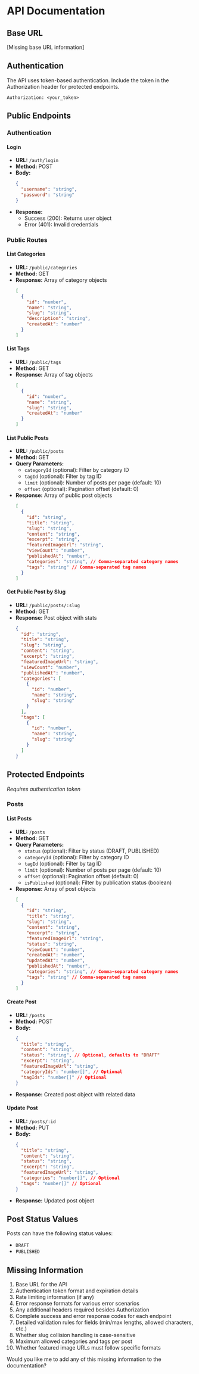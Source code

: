 # API Documentation

## Base URL

[Missing base URL information]

## Authentication

The API uses token-based authentication. Include the token in the Authorization header for protected endpoints.

```
Authorization: <your_token>
```

## Public Endpoints

### Authentication

#### Login

- **URL:** `/auth/login`
- **Method:** POST
- **Body:**
  ```json
  {
    "username": "string",
    "password": "string"
  }
  ```
- **Response:**
  - Success (200): Returns user object
  - Error (401): Invalid credentials

### Public Routes

#### List Categories

- **URL:** `/public/categories`
- **Method:** GET
- **Response:** Array of category objects
  ```json
  [
    {
      "id": "number",
      "name": "string",
      "slug": "string",
      "description": "string",
      "createdAt": "number"
    }
  ]
  ```

#### List Tags

- **URL:** `/public/tags`
- **Method:** GET
- **Response:** Array of tag objects
  ```json
  [
    {
      "id": "number",
      "name": "string",
      "slug": "string",
      "createdAt": "number"
    }
  ]
  ```

#### List Public Posts

- **URL:** `/public/posts`
- **Method:** GET
- **Query Parameters:**
  - `categoryId` (optional): Filter by category ID
  - `tagId` (optional): Filter by tag ID
  - `limit` (optional): Number of posts per page (default: 10)
  - `offset` (optional): Pagination offset (default: 0)
- **Response:** Array of public post objects
  ```json
  [
    {
      "id": "string",
      "title": "string",
      "slug": "string",
      "content": "string",
      "excerpt": "string",
      "featuredImageUrl": "string",
      "viewCount": "number",
      "publishedAt": "number",
      "categories": "string", // Comma-separated category names
      "tags": "string" // Comma-separated tag names
    }
  ]
  ```

#### Get Public Post by Slug

- **URL:** `/public/posts/:slug`
- **Method:** GET
- **Response:** Post object with stats
  ```json
  {
    "id": "string",
    "title": "string",
    "slug": "string",
    "content": "string",
    "excerpt": "string",
    "featuredImageUrl": "string",
    "viewCount": "number",
    "publishedAt": "number",
    "categories": [
      {
        "id": "number",
        "name": "string",
        "slug": "string"
      }
    ],
    "tags": [
      {
        "id": "number",
        "name": "string",
        "slug": "string"
      }
    ]
  }
  ```

## Protected Endpoints

_Requires authentication token_

### Posts

#### List Posts

- **URL:** `/posts`
- **Method:** GET
- **Query Parameters:**
  - `status` (optional): Filter by status (DRAFT, PUBLISHED)
  - `categoryId` (optional): Filter by category ID
  - `tagId` (optional): Filter by tag ID
  - `limit` (optional): Number of posts per page (default: 10)
  - `offset` (optional): Pagination offset (default: 0)
  - `isPublished` (optional): Filter by publication status (boolean)
- **Response:** Array of post objects
  ```json
  [
    {
      "id": "string",
      "title": "string",
      "slug": "string",
      "content": "string",
      "excerpt": "string",
      "featuredImageUrl": "string",
      "status": "string",
      "viewCount": "number",
      "createdAt": "number",
      "updatedAt": "number",
      "publishedAt": "number",
      "categories": "string", // Comma-separated category names
      "tags": "string" // Comma-separated tag names
    }
  ]
  ```

#### Create Post

- **URL:** `/posts`
- **Method:** POST
- **Body:**
  ```json
  {
    "title": "string",
    "content": "string",
    "status": "string", // Optional, defaults to "DRAFT"
    "excerpt": "string",
    "featuredImageUrl": "string",
    "categoryIds": "number[]", // Optional
    "tagIds": "number[]" // Optional
  }
  ```
- **Response:** Created post object with related data

#### Update Post

- **URL:** `/posts/:id`
- **Method:** PUT
- **Body:**
  ```json
  {
    "title": "string",
    "content": "string",
    "status": "string",
    "excerpt": "string",
    "featuredImageUrl": "string",
    "categories": "number[]", // Optional
    "tags": "number[]" // Optional
  }
  ```
- **Response:** Updated post object

## Post Status Values

Posts can have the following status values:

- `DRAFT`
- `PUBLISHED`

## Missing Information

1. Base URL for the API
2. Authentication token format and expiration details
3. Rate limiting information (if any)
4. Error response formats for various error scenarios
5. Any additional headers required besides Authorization
6. Complete success and error response codes for each endpoint
7. Detailed validation rules for fields (min/max lengths, allowed characters, etc.)
8. Whether slug collision handling is case-sensitive
9. Maximum allowed categories and tags per post
10. Whether featured image URLs must follow specific formats

Would you like me to add any of this missing information to the documentation?
